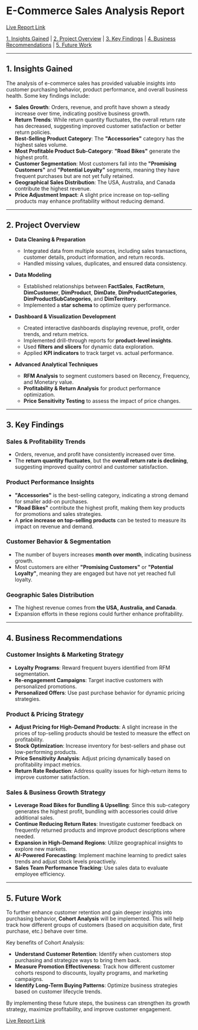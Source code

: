 # **E-Commerce Sales Analysis Report**  

[Live Report Link](https://app.powerbi.com/view?r=eyJrIjoiMjg1ZTEzZWMtN2VjOS00NGM0LWJlNGItMjQ1ZWY0ZTM1YzBkIiwidCI6ImY5YWU1ZTMxLTQyMzYtNGZmNi05NWMwLTEyMzUxNDhmMTExMSIsImMiOjEwfQ%3D%3D)

[1. Insights Gained](#insights-gained) | [2. Project Overview](#project-overview) | [3. Key Findings](#key-findings) | [4. Business Recommendations](#business-recommendations) | [5. Future Work](#future-work)  

---

## **1. Insights Gained**  

The analysis of e-commerce sales has provided valuable insights into customer purchasing behavior, product performance, and overall business health. Some key findings include:  

- **Sales Growth**: Orders, revenue, and profit have shown a steady increase over time, indicating positive business growth.  
- **Return Trends**: While return quantity fluctuates, the overall return rate has decreased, suggesting improved customer satisfaction or better return policies.  
- **Best-Selling Product Category**: The **"Accessories"** category has the highest sales volume.  
- **Most Profitable Product Sub-Category**: **"Road Bikes"** generate the highest profit.  
- **Customer Segmentation**: Most customers fall into the **"Promising Customers"** and **"Potential Loyalty"** segments, meaning they have frequent purchases but are not yet fully retained.  
- **Geographical Sales Distribution**: The USA, Australia, and Canada contribute the highest revenue.  
- **Price Adjustment Impact**: A slight price increase on top-selling products may enhance profitability without reducing demand.  

---

## **2. Project Overview**  
 
- **Data Cleaning & Preparation**  
  - Integrated data from multiple sources, including sales transactions, customer details, product information, and return records.  
  - Handled missing values, duplicates, and ensured data consistency.  

- **Data Modeling**  
  - Established relationships between **FactSales**, **FactReturn**, **DimCustomer**, **DimProduct**, **DimDate**, **DimProductCategories**, **DimProductSubCategories**, and **DimTerritory**.  
  - Implemented a **star schema** to optimize query performance.  

- **Dashboard & Visualization Development**  
  - Created interactive dashboards displaying revenue, profit, order trends, and return metrics.  
  - Implemented drill-through reports for **product-level insights**.  
  - Used **filters and slicers** for dynamic data exploration.  
  - Applied **KPI indicators** to track target vs. actual performance.  

- **Advanced Analytical Techniques**  
  - **RFM Analysis** to segment customers based on Recency, Frequency, and Monetary value.  
  - **Profitability & Return Analysis** for product performance optimization.  
  - **Price Sensitivity Testing** to assess the impact of price changes.  

---

## **3. Key Findings**  

### **Sales & Profitability Trends**  
- Orders, revenue, and profit have consistently increased over time.  
- The **return quantity fluctuates**, but the **overall return rate is declining**, suggesting improved quality control and customer satisfaction.  

### **Product Performance Insights**  
- **"Accessories"** is the best-selling category, indicating a strong demand for smaller add-on purchases.  
- **"Road Bikes"** contribute the highest profit, making them key products for promotions and sales strategies.  
- A **price increase on top-selling products** can be tested to measure its impact on revenue and demand.  

### **Customer Behavior & Segmentation**  
- The number of buyers increases **month over month**, indicating business growth.  
- Most customers are either **"Promising Customers"** or **"Potential Loyalty"**, meaning they are engaged but have not yet reached full loyalty.  

### **Geographic Sales Distribution**  
- The highest revenue comes from **the USA, Australia, and Canada**.  
- Expansion efforts in these regions could further enhance profitability.  

---

## **4. Business Recommendations**  

### **Customer Insights & Marketing Strategy**  
- **Loyalty Programs**: Reward frequent buyers identified from RFM segmentation.  
- **Re-engagement Campaigns**: Target inactive customers with personalized promotions.  
- **Personalized Offers**: Use past purchase behavior for dynamic pricing strategies.  

### **Product & Pricing Strategy**  
- **Adjust Pricing for High-Demand Products**: A slight increase in the prices of top-selling products should be tested to measure the effect on profitability.  
- **Stock Optimization**: Increase inventory for best-sellers and phase out low-performing products.  
- **Price Sensitivity Analysis**: Adjust pricing dynamically based on profitability impact metrics.  
- **Return Rate Reduction**: Address quality issues for high-return items to improve customer satisfaction.  

### **Sales & Business Growth Strategy**  
- **Leverage Road Bikes for Bundling & Upselling**: Since this sub-category generates the highest profit, bundling with accessories could drive additional sales.  
- **Continue Reducing Return Rates**: Investigate customer feedback on frequently returned products and improve product descriptions where needed.  
- **Expansion in High-Demand Regions**: Utilize geographical insights to explore new markets.  
- **AI-Powered Forecasting**: Implement machine learning to predict sales trends and adjust stock levels proactively.  
- **Sales Team Performance Tracking**: Use sales data to evaluate employee efficiency.  

---

## **5. Future Work**  

To further enhance customer retention and gain deeper insights into purchasing behavior, **Cohort Analysis** will be implemented. This will help track how different groups of customers (based on acquisition date, first purchase, etc.) behave over time.  

Key benefits of Cohort Analysis:  
- **Understand Customer Retention**: Identify when customers stop purchasing and strategize ways to bring them back.  
- **Measure Promotion Effectiveness**: Track how different customer cohorts respond to discounts, loyalty programs, and marketing campaigns.  
- **Identify Long-Term Buying Patterns**: Optimize business strategies based on customer lifecycle trends.  

By implementing these future steps, the business can strengthen its growth strategy, maximize profitability, and improve customer engagement.  

[Live Report Link](https://app.powerbi.com/view?r=eyJrIjoiMjg1ZTEzZWMtN2VjOS00NGM0LWJlNGItMjQ1ZWY0ZTM1YzBkIiwidCI6ImY5YWU1ZTMxLTQyMzYtNGZmNi05NWMwLTEyMzUxNDhmMTExMSIsImMiOjEwfQ%3D%3D)


